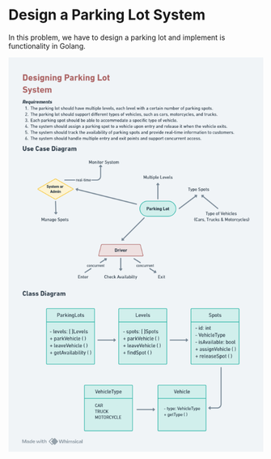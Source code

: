 # Design a Parking Lot System

In this problem, we have to design a parking lot and implement is functionality in Golang.

![Diagram](../diagram/parking-lot.png)
